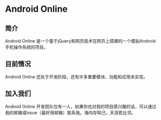 # Android Online
## 简介
Android Online 是一个基于jQuery和网页技术在网页上搭建的一个模拟Android手机操作系统的项目。
## 目前情况
Android Online 还处于开发阶段，还有许多重要模块、功能和应用未实现。
## 加入我们
Android Online 开发团队仅有一人，如果你也对我的项目感兴趣的话，可以通过我的邮箱或issue（最好用邮箱）联系我。海内存知己，天涯若比邻。
